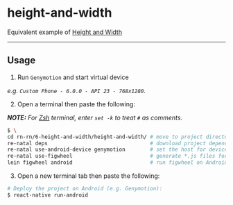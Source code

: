 height-and-width
================

Equivalent example of [Height and Width]

-------------------------------------------------------------------------------

Usage
-----

1. Run `Genymotion` and start virtual device

  _e.g. `Custom Phone - 6.0.0 - API 23 - 768x1280`._

2. Open a terminal then paste the following:

  _**NOTE:** For [Zsh] terminal, enter `set -k` to treat `#` as comments._

  ``` bash
  $ \
  cd rn-rn/6-height-and-width/height-and-width/ # move to project directory
  re-natal deps                                 # download project dependencies
  re-natal use-android-device genymotion        # set the host for device type
  re-natal use-figwheel                         # generate *.js files for figwheel
  lein figwheel android                         # run figwheel on Android device (e.g. Genymotion)
  ```

3. Open a new terminal tab then paste the following:

  ``` bash
  # Deploy the project on Android (e.g. Genymotion):
  $ react-native run-android
  ```

[Height and Width]: https://facebook.github.io/react-native/docs/height-and-width.html
[Zsh]: http://www.zsh.org
